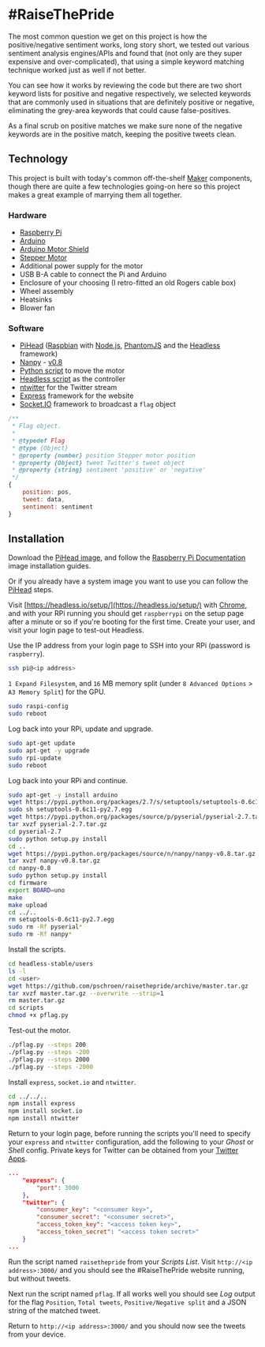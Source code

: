 # #RaiseThePride

The most common question we get on this project is how the positive/negative sentiment works, long story short, we tested out various sentiment analysis engines/APIs and found that (not only are they super expensive and over-complicated), that using a simple keyword matching technique worked just as well if not better.

You can see how it works by reviewing the code but there are two short keyword lists for positive and negative respectively, we selected keywords that are commonly used in situations that are definitely positive or negative, eliminating the grey-area keywords that could cause false-positives.

As a final scrub on positive matches we make sure none of the negative keywords are in the positive match, keeping the positive tweets clean.


## Technology

This project is built with today's common off-the-shelf [Maker](https://en.wikipedia.org/wiki/Maker_culture) components, though there are quite a few technologies going-on here so this project makes a great example of marrying them all together.

### Hardware

* [Raspberry Pi](http://www.raspberrypi.org/)
* [Arduino](http://www.arduino.cc/)
* [Arduino Motor Shield](http://arduino.cc/en/Main/ArduinoMotorShieldR3)
* [Stepper Motor](https://www.creatroninc.com/product/unipolarbipolar-stepper-motor-125ozin-200-stepsrev/)
* Additional power supply for the motor
* USB B-A cable to connect the Pi and Arduino
* Enclosure of your choosing (I retro-fitted an old Rogers cable box)
* Wheel assembly
* Heatsinks
* Blower fan

### Software

* [PiHead](https://github.com/pschroen/headless/wiki/PiHead) ([Raspbian](http://www.raspberrypi.org/downloads/) with [Node.js](http://nodejs.org/), [PhantomJS](http://phantomjs.org/) and the [Headless](https://headless.io/) framework)
* [Nanpy](http://nanpy.github.io/) - [v0.8](https://pypi.python.org/pypi/nanpy/0.8)
* [Python script](https://github.com/pschroen/raisethepride/blob/master/scripts/pflag.py) to move the motor
* [Headless script](https://github.com/pschroen/raisethepride/blob/master/scripts/pflag.js) as the controller
* [ntwitter](https://github.com/AvianFlu/ntwitter) for the Twitter stream
* [Express](http://expressjs.com/) framework for the website
* [Socket.IO](http://socket.io/) framework to broadcast a `flag` object

```js
/**
 * Flag object.
 *
 * @typedef Flag
 * @type {Object}
 * @property {number} position Stepper motor position
 * @property {Object} tweet Twitter's tweet object
 * @property {string} sentiment 'positive' or 'negative'
 */
{
    position: pos,
    tweet: data,
    sentiment: sentiment
}
```


## Installation

Download the [PiHead image](https://headless.io/), and follow the [Raspberry Pi Documentation](http://www.raspberrypi.org/documentation/installation/installing-images/README.md) image installation guides.

Or if you already have a system image you want to use you can follow the [PiHead](https://github.com/pschroen/headless/wiki/PiHead) steps.

Visit [https://headless.io/setup/](https://headless.io/setup/) with [Chrome](http://www.google.com/chrome/), and with your RPi running you should get `raspberrypi` on the setup page after a minute or so if you're booting for the first time. Create your user, and visit your login page to test-out Headless.

Use the IP address from your login page to SSH into your RPi (password is `raspberry`).

```sh
ssh pi@<ip address>
```

`1 Expand Filesystem`, and `16` MB memory split (under `8 Advanced Options` > `A3 Memory Split`) for the GPU.

```sh
sudo raspi-config
sudo reboot
```

Log back into your RPi, update and upgrade.

```sh
sudo apt-get update
sudo apt-get -y upgrade
sudo rpi-update
sudo reboot
```

Log back into your RPi and continue.

```sh
sudo apt-get -y install arduino
wget https://pypi.python.org/packages/2.7/s/setuptools/setuptools-0.6c11-py2.7.egg#md5=fe1f997bc722265116870bc7919059ea
sudo sh setuptools-0.6c11-py2.7.egg
wget https://pypi.python.org/packages/source/p/pyserial/pyserial-2.7.tar.gz#md5=794506184df83ef2290de0d18803dd11
tar xvzf pyserial-2.7.tar.gz
cd pyserial-2.7
sudo python setup.py install
cd ..
wget https://pypi.python.org/packages/source/n/nanpy/nanpy-v0.8.tar.gz
tar xvzf nanpy-v0.8.tar.gz
cd nanpy-0.8
sudo python setup.py install
cd firmware
export BOARD=uno
make
make upload
cd ../..
rm setuptools-0.6c11-py2.7.egg
sudo rm -Rf pyserial*
sudo rm -Rf nanpy*
```

Install the scripts.

```sh
cd headless-stable/users
ls -l
cd <user>
wget https://github.com/pschroen/raisethepride/archive/master.tar.gz
tar xvzf master.tar.gz --overwrite --strip=1
rm master.tar.gz
cd scripts
chmod +x pflag.py
```

Test-out the motor.

```sh
./pflag.py --steps 200
./pflag.py --steps -200
./pflag.py --steps 2000
./pflag.py --steps -2000
```

Install `express`, `socket.io` and `ntwitter`.

```sh
cd ../../..
npm install express
npm install socket.io
npm install ntwitter
```

Return to your login page, before running the scripts you'll need to specify your `express` and `ntwitter` configuration, add the following to your *Ghost* or *Shell* config. Private keys for Twitter can be obtained from your [Twitter Apps](https://apps.twitter.com/).

```json
...
    "express": {
        "port": 3000
    },
    "twitter": {
        "consumer_key": "<consumer key>",
        "consumer_secret": "<consumer secret>",
        "access_token_key": "<access token key>",
        "access_token_secret": "<access token secret>"
    }
...
```

Run the script named `raisethepride` from your *Scripts* *List*. Visit `http://<ip address>:3000/` and you should see the #RaiseThePride website running, but without tweets.

Next run the script named `pflag`. If all works well you should see *Log* output for the flag `Position`, `Total tweets`, `Positive/Negative split` and a JSON string of the matched tweet.

Return to `http://<ip address>:3000/` and you should now see the tweets from your device.
